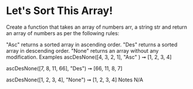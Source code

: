# Let's Sort This Array!

Create a function that takes an array of numbers arr, a string str and return an array of numbers as per the following rules:

"Asc" returns a sorted array in ascending order.
"Des" returns a sorted array in descending order.
"None" returns an array without any modification.
Examples
ascDesNone([4, 3, 2, 1], "Asc" ) ➞ [1, 2, 3, 4]

ascDesNone([7, 8, 11, 66], "Des") ➞ [66, 11, 8, 7]

ascDesNone([1, 2, 3, 4], "None") ➞ [1, 2, 3, 4]
Notes
N/A
